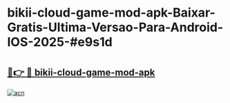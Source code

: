 # bikii-cloud-game-mod-apk-Baixar-Gratis-Ultima-Versao-Para-Android-IOS-2025-#e9s1d

# <h2><a href="https://ainizakaria.my?title=bikii-cloud-game-mod-apk&ref=22M">🔗👉 🔴 bikii-cloud-game-mod-apk</a></h2>

[![acn](https://github.com/user-attachments/assets/0f9c940e-d8b0-45ae-aac7-cd30a18b3e1c)](https://ainizakaria.my?title=bikii-cloud-game-mod-apk&ref=22M)

